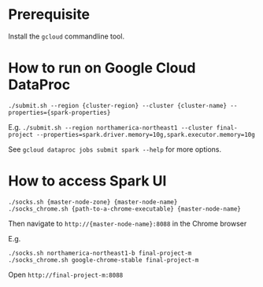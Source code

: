 # Prerequisite 
Install the `gcloud` commandline tool.

# How to run on Google Cloud DataProc
`./submit.sh --region {cluster-region} --cluster {cluster-name} --properties={spark-properties}`

E.g. `./submit.sh --region northamerica-northeast1 --cluster final-project --properties=spark.driver.memory=10g,spark.executor.memory=10g`

See `gcloud dataproc jobs submit spark --help` for more options.

# How to access Spark UI

```
./socks.sh {master-node-zone} {master-node-name}
./socks_chrome.sh {path-to-a-chrome-executable} {master-node-name}
```
Then navigate to `http://{master-node-name}:8088` in the Chrome browser

E.g.

```
./socks.sh northamerica-northeast1-b final-project-m
./socks_chrome.sh google-chrome-stable final-project-m
```
Open `http://final-project-m:8088`
